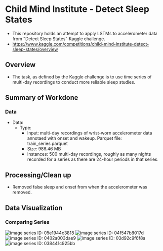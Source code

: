 # Child Mind Institute - Detect Sleep States
* This repository holds an attempt to apply LSTMs to accelerometer data from "Detect Sleep States" Kaggle challenge.
* https://www.kaggle.com/competitions/child-mind-institute-detect-sleep-states/overview
## Overview
* The task, as defined by the Kaggle challenge is to use time series of multi-day recordings to conduct more reliable sleep studies.
## Summary of Workdone
### Data
* Data:
  * Type:
    * Input: multi-day recordings of wrist-worn accelerometer data annotaed with onset and wakeup. Parquet file: train_series.parquet
    * Size: 986.46 MB
    * Instances: 500 multi-day recordings, roughly as many nights recorded for a series as there are 24-hour periods in that series.
## Processing/Clean up
* Removed false sleep and onset from when the accelerometer was removed.
## Data Visualization
### Comparing Series
![image](https://github.com/alexmach7/DATA3402/assets/113038988/483fb552-38e0-432c-a972-929d5b88ff05)
series ID: 05e1944c3818
![image](https://github.com/alexmach7/DATA3402/assets/113038988/43ecb644-178d-4b0e-afe6-254998c72f8b)
series ID: 04f547b8017d
![image](https://github.com/alexmach7/DATA3402/assets/113038988/321200f1-db25-4357-834b-721915b9e7a2)
series ID: 0402a003dae9
![image](https://github.com/alexmach7/DATA3402/assets/113038988/ae3301d9-796e-401b-8a2d-4dbb592b24ae)
series ID: 03d92c9f6f8a
![image](https://github.com/alexmach7/DATA3402/assets/113038988/fba222a4-6e5d-4bf4-b19c-97efb48c880e)
series ID: 038441c925bb

